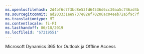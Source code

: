 ```yaml
---
ms.openlocfilehash: 2d4bf6c7f3bd8e53fd64536d6cc30aa5c746ad4b
ms.sourcegitcommit: ad203331ee9737e82ef70206ac04eeb72a5f9c7f
ms.translationtype: MT
ms.contentlocale: fi-FI
ms.lasthandoff: 06/18/2019
ms.locfileid: "67219551"
---
```

Microsoft Dynamics 365 for Outlook ja Offline Access